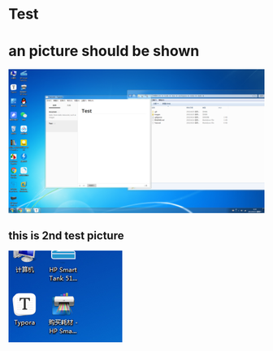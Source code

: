 # Test

# an picture should be shown

![image-20230415031716680](images/image-20230415031716680.png)

## this is 2nd test picture



![image-20230415034627928](images/image-20230415034627928.png)

